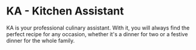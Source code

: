 # KA - Kitchen Assistant

KA is your professional culinary assistant. With it, you will always find the perfect recipe for any occasion, whether it's a dinner for two or a festive dinner for the whole family.

